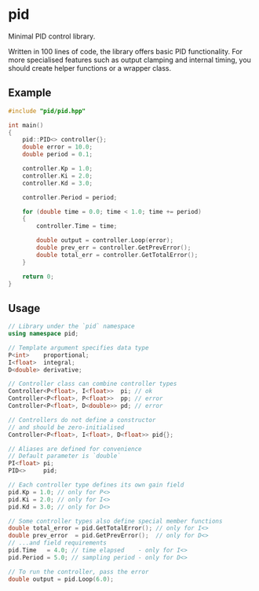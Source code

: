 # pid

Minimal PID control library.


Written in 100 lines of code, the library offers basic PID functionality. For
more specialised features such as output clamping and internal timing, you
should create helper functions or a wrapper class.

## Example

```C++
#include "pid/pid.hpp"

int main()
{
    pid::PID<> controller{};
    double error = 10.0;
    double period = 0.1;

    controller.Kp = 1.0;
    controller.Ki = 2.0;
    controller.Kd = 3.0;

    controller.Period = period;

    for (double time = 0.0; time < 1.0; time += period)
    {
        controller.Time = time;

        double output = controller.Loop(error);
        double prev_err = controller.GetPrevError();
        double total_err = controller.GetTotalError();
    }

    return 0;
}
```

## Usage

```C++
// Library under the `pid` namespace
using namespace pid;

// Template argument specifies data type
P<int>    proportional;
I<float>  integral;
D<double> derivative;

// Controller class can combine controller types
Controller<P<float>, I<float>>  pi; // ok
Controller<P<float>, P<float>>  pp; // error
Controller<P<float>, D<double>> pd; // error

// Controllers do not define a constructor
// and should be zero-initialised
Controller<P<float>, I<float>, D<float>> pid{};

// Aliases are defined for convenience
// Default parameter is `double`
PI<float> pi;
PID<>     pid;

// Each controller type defines its own gain field
pid.Kp = 1.0; // only for P<>
pid.Ki = 2.0; // only for I<>
pid.Kd = 3.0; // only for D<>

// Some controller types also define special member functions
double total_error = pid.GetTotalError(); // only for I<>
double prev_error  = pid.GetPrevError();  // only for D<>
// ...and field requirements
pid.Time   = 4.0; // time elapsed    - only for I<>
pid.Period = 5.0; // sampling period - only for D<>

// To run the controller, pass the error
double output = pid.Loop(6.0);
```
